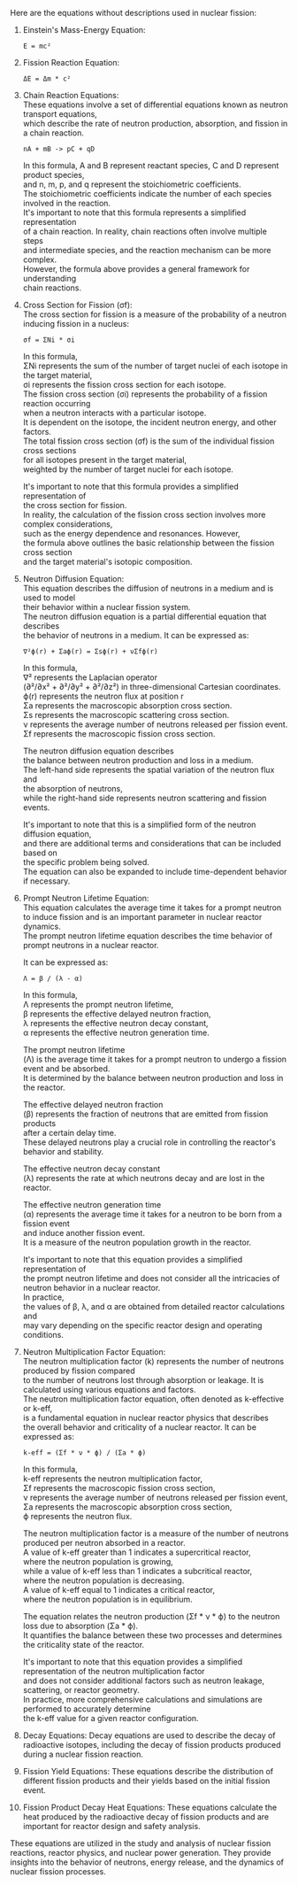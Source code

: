 Here are the equations without descriptions used in nuclear fission:  

1. Einstein's Mass-Energy Equation:  
     
       E = mc²  
  
2. Fission Reaction Equation:  
    
       ΔE = Δm * c²  
  
3. Chain Reaction Equations:  
   These equations involve a set of differential equations known as neutron transport equations,  
    which describe the rate of neutron production, absorption, and fission in a chain reaction.  
   
       nA + mB -> pC + qD  

     In this formula, A and B represent reactant species, C and D represent product species,  
      and n, m, p, and q represent the stoichiometric coefficients.  
       The stoichiometric coefficients indicate the number of each species  
        involved in the reaction.  
         It's important to note that this formula represents a simplified representation  
          of a chain reaction. In reality, chain reactions often involve multiple steps  
           and intermediate species, and the reaction mechanism can be more complex.  
            However, the formula above provides a general framework for understanding  
            chain reactions.  

4. Cross Section for Fission (σf):  
    The cross section for fission is a measure of the probability of a neutron  
      inducing fission in a nucleus:  
    
       σf = ΣNi * σi  
    
      In this formula,  
        ΣNi represents the sum of the number of target nuclei of each isotope in the target material,  
         σi represents the fission cross section for each isotope.   
         The fission cross section (σi) represents the probability of a fission reaction occurring  
         when a neutron interacts with a particular isotope.  
         It is dependent on the isotope, the incident neutron energy, and other factors.  
          The total fission cross section (σf) is the sum of the individual fission cross sections  
           for all isotopes present in the target material,  
            weighted by the number of target nuclei for each isotope.  
  
      It's important to note that this formula provides a simplified representation of  
       the cross section for fission.  
        In reality, the calculation of the fission cross section involves more complex considerations,  
         such as the energy dependence and resonances. However,  
          the formula above outlines the basic relationship between the fission cross section  
           and the target material's isotopic composition.  

5. Neutron Diffusion Equation:  
    This equation describes the diffusion of neutrons in a medium and is used to model  
     their behavior within a nuclear fission system.  
      The neutron diffusion equation is a partial differential equation that describes  
       the behavior of neutrons in a medium. It can be expressed as:  

       ∇²ϕ(r) + Σaϕ(r) = Σsϕ(r) + νΣfϕ(r)  

      In this formula,   
        ∇² represents the Laplacian operator  
            (∂²/∂x² + ∂²/∂y² + ∂²/∂z²) in three-dimensional Cartesian coordinates.  
       ϕ(r) represents the neutron flux at position r  
         Σa represents the macroscopic absorption cross section.  
         Σs represents the macroscopic scattering cross section.  
          ν represents the average number of neutrons released per fission event.  
         Σf represents the macroscopic fission cross section.  

      The neutron diffusion equation describes  
       the balance between neutron production and loss in a medium.  
        The left-hand side represents the spatial variation of the neutron flux and  
         the absorption of neutrons,  
          while the right-hand side represents neutron scattering and fission events.  
  
      It's important to note that this is a simplified form of the neutron diffusion equation,  
        and there are additional terms and considerations that can be included based on  
         the specific problem being solved.  
          The equation can also be expanded to include time-dependent behavior if necessary.  
  
6. Prompt Neutron Lifetime Equation:  
    This equation calculates the average time it takes for a prompt neutron  
     to induce fission and is an important parameter in nuclear reactor dynamics.  
      The prompt neutron lifetime equation describes the time behavior of prompt neutrons in a nuclear reactor.  
       
      It can be expressed as:  
    
       Λ = β / (λ - α)  
    
     In this formula,  
       Λ represents the prompt neutron lifetime,  
       β represents the effective delayed neutron fraction,  
       λ represents the effective neutron decay constant,  
       α represents the effective neutron generation time.  
      
    The prompt neutron lifetime  
      (Λ) is the average time it takes for a prompt neutron to undergo a fission event and be absorbed.  
           It is determined by the balance between neutron production and loss in the reactor.  
      
    The effective delayed neutron fraction  
      (β) represents the fraction of neutrons that are emitted from fission products  
           after a certain delay time.  
          These delayed neutrons play a crucial role in controlling the reactor's behavior and stability.  
    
    The effective neutron decay constant  
      (λ) represents the rate at which neutrons decay and are lost in the reactor.  
    
    The effective neutron generation time  
      (α) represents the average time it takes for a neutron to be born from a fission event  
           and induce another fission event.  
            It is a measure of the neutron population growth in the reactor.  
    
      It's important to note that this equation provides a simplified representation of  
       the prompt neutron lifetime and does not consider all the intricacies of  
        neutron behavior in a nuclear reactor.  
         In practice,  
          the values of β, λ, and α are obtained from detailed reactor calculations and  
           may vary depending on the specific reactor design and operating conditions.  
    
7. Neutron Multiplication Factor Equation:  
    The neutron multiplication factor (k) represents the number of neutrons produced by fission compared  
     to the number of neutrons lost through absorption or leakage. It is calculated using various equations and factors.  
      The neutron multiplication factor equation, often denoted as k-effective or k-eff,  
       is a fundamental equation in nuclear reactor physics that describes  
        the overall behavior and criticality of a nuclear reactor. It can be expressed as:  
      
       k-eff = (Σf * ν * ϕ) / (Σa * ϕ)  
  
      In this formula,  
       k-eff represents the neutron multiplication factor,  
       Σf represents the macroscopic fission cross section,  
       ν represents the average number of neutrons released per fission event,  
       Σa represents the macroscopic absorption cross section,  
       ϕ represents the neutron flux.  
  
      The neutron multiplication factor is a measure of the number of neutrons produced per neutron absorbed in a reactor.  
       A value of k-eff greater than 1 indicates a supercritical reactor,  
        where the neutron population is growing,  
         while a value of k-eff less than 1 indicates a subcritical reactor,  
          where the neutron population is decreasing.  
           A value of k-eff equal to 1 indicates a critical reactor,  
            where the neutron population is in equilibrium.  
  
      The equation relates the neutron production (Σf * ν * ϕ) to the neutron loss due to absorption (Σa * ϕ).  
       It quantifies the balance between these two processes and determines the criticality state of the reactor.  
  
     It's important to note that this equation provides a simplified representation of the neutron multiplication factor  
      and does not consider additional factors such as neutron leakage, scattering, or reactor geometry.  
       In practice, more comprehensive calculations and simulations are performed to accurately determine  
        the k-eff value for a given reactor configuration.  
        
8. Decay Equations:
Decay equations are used to describe the decay of radioactive isotopes, including the decay of fission products produced during a nuclear fission reaction.

9. Fission Yield Equations:
These equations describe the distribution of different fission products and their yields based on the initial fission event.

10. Fission Product Decay Heat Equations:
These equations calculate the heat produced by the radioactive decay of fission products and are important for reactor design and safety analysis.

These equations are utilized in the study and analysis of nuclear fission reactions, reactor physics, and nuclear power generation. They provide insights into the behavior of neutrons, energy release, and the dynamics of nuclear fission processes.
